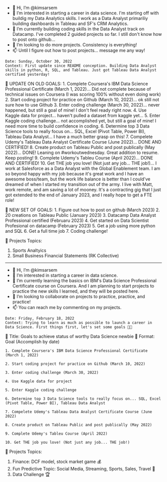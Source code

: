 - 👋 Hi, I’m @kimsarsem
- 👀 I’m interested in starting a career in data science. I'm starting off with buildig my Data Analytics skills. I work as a Data Analyst primariliy building dashboards in Tableau and SF's CRM Analytics.
- 🌱 I’m currently building coding skills in the Data Analyst track on Datacamp. I've completed 2 guided projects so far. I still don't know how to post onto github...
- 💞️ I’m looking to do more projects. Consistency is everything! 
- 📫 Until I figure out how to post projects... message me any way!

<!---
kimsarsem/kimsarsem is a ✨ special ✨ repository because its `README.md` (this file) appears on your GitHub profile.
You can click the Preview link to take a look at your changes.
--->


	Date: Sunday, October 30, 2022 
	Context: First update since README conception. Building Data Analyst skills in python, R, SQL, and Tableau. Just got Tableau Data Analyst certified yesterday! 

🔷 UPDATE ON OLD GOALS:
	1. Complete Coursera's IBM Data Science Professional Certificate (March 1, 2022)... Did not complete because of technical issues on Coursera (I was scoring 100% without even doing work)
	2. Start coding project for practice on Github (March 10, 2022)... ok still not sure how to use Github
	3. Enter coding challenge (March 30, 2022)... never happened, but still a goal of mine! I don't feel ready right now.
	4. Use Kaggle data for project... haven't pulled a dataset from kaggle yet...
	5. Enter Kaggle coding challenge... not accomplished yet, but still a goal of mine! I need more time to build confidence in coding.
	6. Determine top 3 Data Science tools to really focus on... SQL, Excel (Pivot Table, Power BI), Tableau Data Analyst... I have a much better grasp on this! 
	7. Compelete Udemy's Tableau Data Analyst Certificate Course (June 2022)... DONE AND CERTIFIED!
	8. Create product on Tableau Public and post publically (May 2022)... DONE! Leaning on #workoutwednesday. Great addition to resume. Keep posting!
	9. Complete Udemy's Tableu Course (April 2022)... DONE AND CERTIFIED!
	10. Get THE job you love! (Not just any job... THE job!)... I work at Salesforce as a Data Analyst with the Global Enablement team. I am so beyond happy with my job because it's great work and I have an awesome boss/team, but the work life balance is better than I could've dreamed of when I started my transition out of the army. I live with Matt, work remote, and am saving a lot of mooney. It's a contracting gig that I just got extended to the end of January 2023, and I really hope to get a FTE role! 
	
🔷 NEW SET OF GOALS:
	1. Figure out how to post on github (March 2023)
	2. 20 creations on Tableau Public (January 2023)
	3. Datacamp Data Analyst Professional certified (Februaru 2023)
	4. Get started on Data Scientist Profesional on datacamp (February 2023)
	5. Get a job using more python and SQL
	6. Get a full time job
	7. Coding challenge!


🔶 Projects Topics:
1. Sports Analtyics
2. Small Business Financial Statements (RK Collective)

__________________________________________________________________________________________________________________________________________________________


- 👋 Hi, I’m @kimsarsem
- 👀 I’m interested in starting a career in data science.
- 🌱 I’m currently learning the basics on IBM's Data Science Professional Certificate course on Coursera. And I am planning to start projects to practice the new skills I learned, and they will be posted here.
- 💞️ I’m looking to collaborate on projects to practice, practice, and practice!
- 📫 You can reach me by commenting on my projects.

<!---
kimsarsem/kimsarsem is a ✨ special ✨ repository because its `README.md` (this file) appears on your GitHub profile.
You can click the Preview link to take a look at your changes.
--->


	Date: Friday, February 18, 2022 
	Context: Trying to learn as much as possible to launch a career in Data Science. First things first, let's set some goals 💪🏾

🔷 Title: Goals to achieve status of worthy Data Science newbie
🔷 Format: Goal (Accomplish by date)

	1. Complete Coursera's IBM Data Science Professional Certificate (March 1, 2022)

	2. Start coding project for practice on Github (March 10, 2022)

	3. Enter coding challenge (March 30, 2022)

	4. Use Kaggle data for project 

	5. Enter Kaggle coding challenge

	6. Determine top 3 Data Science tools to really focus on... SQL, Excel (Pivot Table, Power BI), Tableau Data Analyst 

	7. Compelete Udemy's Tableau Data Analyst Certificate Course (June 2022)

	8. Create product on Tableau Public and post publically (May 2022)

	9. Complete Udemy's Tableu Course (April 2022)

	10. Get THE job you love! (Not just any job... THE job!) 


🔶 Projects Topics:
1. Finance: DCF model, stock market game 💰
2. Fun Predictive Topic: Social Media, Streaming, Sports, Sales, Travel 💎 
3. Data Challenge 🏆
